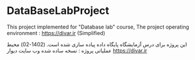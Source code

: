 # DataBaseLabProject
 This project implemented for "Database lab" course,
 The project operating environment : https://divar.ir (Simplified)


این پروژه برای درس آزمایشگاه پایگاه داده پیاده سازی شده است. (1402-02)
محیط عملیاتی پروژه : نسخه ساده شده وب سایت دیوار https://divar.ir
 
